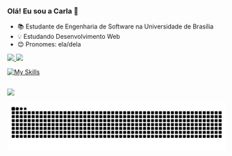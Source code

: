 ### Olá! Eu sou a Carla 👋

- 📚 Estudante de Engenharia de Software na Universidade de Brasília
- 💡 Estudando Desenvolvimento Web
- 😊 Pronomes: ela/dela 

<div>
  <a href="https://github.com/ccarlaa">
  <img height="160em" src="https://github-readme-stats.vercel.app/api?username=ccarlaa&show_icons=true&theme=jolly&include_all_commits=true&count_private=true"/>
  <img height="160em" src="https://github-readme-stats.vercel.app/api/top-langs/?username=ccarlaa&layout=compact&langs_count=7&theme=jolly"/>
</div>
  
[![My Skills](https://skills.thijs.gg/icons?i=html,css,javascript,java,styledcomponents,react,nodejs,mongodb,postgresql,prisma,docker&theme=light)](https://skills.thijs.gg)

  ##
  
  <div> 
  <a href="https://www.linkedin.com/in/carla-clementino-53b6441b1/" target="_blank"><img src="https://img.shields.io/badge/-LinkedIn-%230077B5?style=for-the-badge&logo=linkedin&logoColor=white" target="_blank"></a> 
    
    
   ![Snake animation](https://github.com/ccarlaa/ccarlaa/blob/output/github-contribution-grid-snake.svg)
    
  </div>

